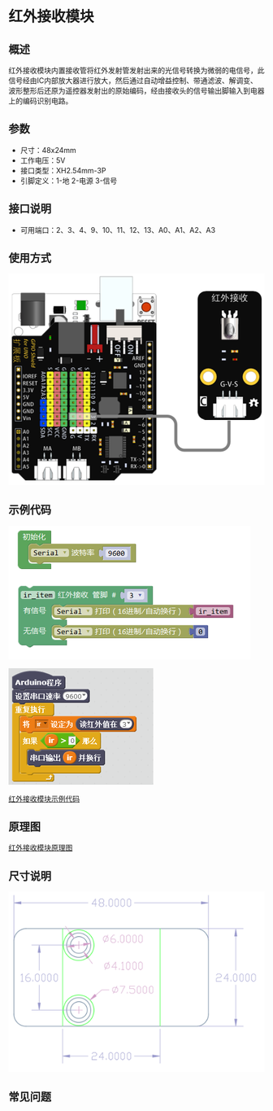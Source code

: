 # 红外接收模块

## 概述

红外接收模块内置接收管将红外发射管发射出来的光信号转换为微弱的电信号，此信号经由IC内部放大器进行放大，然后通过自动增益控制、带通滤波、解调变、 波形整形后还原为遥控器发射出的原始编码，经由接收头的信号输出脚输入到电器上的编码识别电路。

## 参数

* 尺寸：48x24mm
* 工作电压：5V
* 接口类型：XH2.54mm-3P
* 引脚定义：1-地 2-电源 3-信号

## 接口说明

* 可用端口：2、3、4、9、10、11、12、13、A0、A1、A2、A3

## 使用方式

![](../../.gitbook/assets/arduino-31.png)

## 示例代码

![](../../.gitbook/assets/arduino-200.png)

![](../../.gitbook/assets/arduino-56.png)

[红外接收模块示例代码](http://www.haohaodada.com/show.php?id=956405)

## 原理图

[红外接收模块原理图](https://github.com/Haohaodada-official/haohaodada-docs/blob/master/原理图/红外接收模块.pdf)

## 尺寸说明

![](../../.gitbook/assets/arduino-01.png)

## 常见问题

